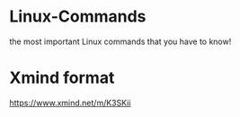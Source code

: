 # Linux-Commands
the most important Linux commands that you have to know! 

# Xmind format
https://www.xmind.net/m/K3SKii

